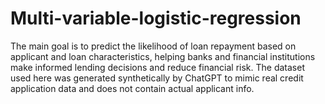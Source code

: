 # Multi-variable-logistic-regression
The main goal is to predict the likelihood of loan repayment based on applicant and loan characteristics, helping banks and financial institutions make informed lending decisions and reduce financial risk.  The dataset used here was generated synthetically by ChatGPT to mimic real credit application data and does not contain actual applicant info.
